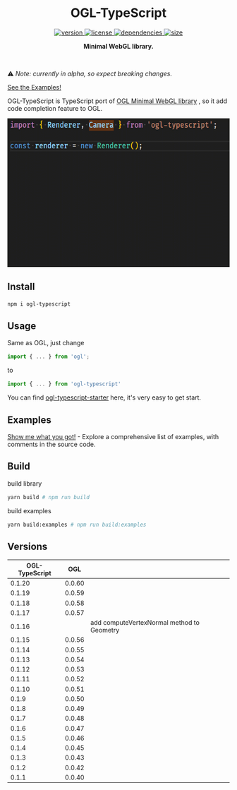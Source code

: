 <h1 align="center">OGL-TypeScript</h1>

<p align="center">
    <a href="https://npmjs.org/package/ogl-typescript">
        <img src="https://img.shields.io/npm/v/ogl-typescript.svg" alt="version" />
    </a>
    <a href="https://github.com/nshen/ogl-typescript/blob/master/LICENSE">
        <img src="https://img.shields.io/npm/l/ogl-typescript.svg" alt="license" />
    </a>
    <a href="https://david-dm.org/nshen/ogl-typescript">
        <img src="https://img.shields.io/david/nshen/ogl-typescript.svg" alt="dependencies" />
    </a>
    <a href="https://bundlephobia.com/result?p=ogl-typescript">
        <img src="https://badgen.net/bundlephobia/minzip/ogl-typescript" alt="size" />
    </a>
</p>

<p align="center"><b>Minimal WebGL library.</b></p>

<br />

⚠️ _Note: currently in alpha, so expect breaking changes._

[See the Examples!](https://nshen.github.io/ogl-typescript/examples)

OGL-TypeScript is TypeScript port of [OGL Minimal WebGL library](https://github.com/oframe/ogl) , so it add code completion feature to OGL.

<img src="./code-complete.gif"  width="577px" height="337px" />

## Install

```bash
npm i ogl-typescript
```

## Usage

Same as OGL, just change

```typescript
import { ... } from 'ogl';
```

to

```typescript
import { ... } from 'ogl-typescript'
```

You can find [ogl-typescript-starter](https://github.com/nshen/ogl-typescript-starter) here, it's very easy to get start.

## Examples

[Show me what you got!](https://nshen.github.io/ogl-typescript/examples) - Explore a comprehensive list of examples, with comments in the source code.

## Build

build library

```bash
yarn build # npm run build
```

build examples

```bash
yarn build:examples # npm run build:examples
```

## Versions

| OGL-TypeScript | OGL    |                                            |
| -------------- | ------ | ------------------------------------------ |
| 0.1.20         | 0.0.60 |                                            |
| 0.1.19         | 0.0.59 |                                            |
| 0.1.18         | 0.0.58 |                                            |
| 0.1.17         | 0.0.57 |                                            |
| 0.1.16         |        | add computeVertexNormal method to Geometry |
| 0.1.15         | 0.0.56 |                                            |
| 0.1.14         | 0.0.55 |                                            |
| 0.1.13         | 0.0.54 |                                            |
| 0.1.12         | 0.0.53 |                                            |
| 0.1.11         | 0.0.52 |                                            |
| 0.1.10         | 0.0.51 |                                            |
| 0.1.9          | 0.0.50 |                                            |
| 0.1.8          | 0.0.49 |                                            |
| 0.1.7          | 0.0.48 |                                            |
| 0.1.6          | 0.0.47 |                                            |
| 0.1.5          | 0.0.46 |                                            |
| 0.1.4          | 0.0.45 |                                            |
| 0.1.3          | 0.0.43 |                                            |
| 0.1.2          | 0.0.42 |                                            |
| 0.1.1          | 0.0.40 |                                            |
